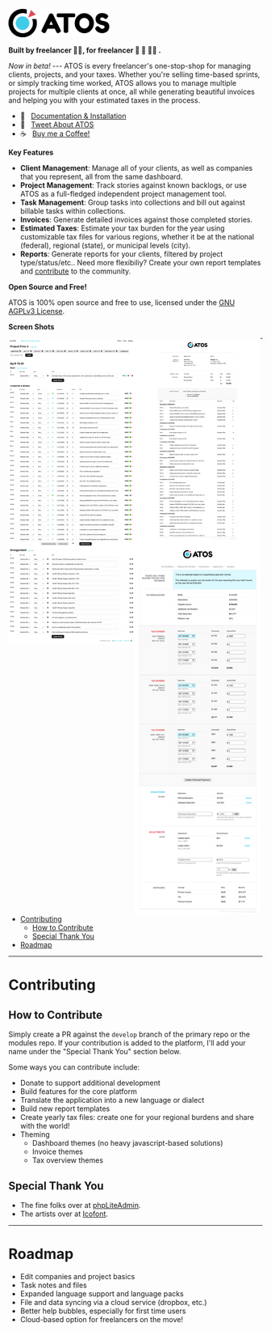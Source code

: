 ![ATOS Logo](assets/screens/atos_logo.png)

**Built by freelancer 🙋‍♂️, for freelancer 🕺 🤷 💃🏾 .**

*Now in beta!* --- ATOS is every freelancer's one-stop-shop for managing clients, projects, and your taxes. Whether you're selling time-based sprints, or simply tracking time worked, ATOS allows you to manage multiple projects for multiple clients at once, all while generating beautiful invoices and helping you with your estimated taxes in the process.

- 📔&nbsp;&nbsp;&nbsp;[Documentation & Installation](https://jbelelieu.github.io/atos/)
- 💬&nbsp;&nbsp;&nbsp;[Tweet About ATOS](http://twitter.com/intent/tweet?text=Freelancers!+Check+out+ATOS+%2C+a+drop+dead+simple%2C+locally+hosted+story+tracker+and+invoice+generator+designed+for+freelancer+software+developers.&url=https%3A%2F%2Fgithub.com%2Fjbelelieu%2Fato_stories)
- ☕️&nbsp;&nbsp;&nbsp;[Buy me a Coffee!](https://www.buymeacoffee.com/jbelelieu)

**Key Features**

- **Client Management**: Manage all of your clients, as well as companies that you represent, all from the same dashboard.
- **Project Management**: Track stories against known backlogs, or use ATOS as a full-fledged independent project management tool.
- **Task Management**: Group tasks into collections and bill out against billable tasks within collections.
- **Invoices**: Generate detailed invoices against those completed stories.
- **Estimated Taxes**: Estimate your tax burden for the year using customizable tax files for various regions, whether it be at the national (federal), regional (state), or municipal levels (city).
- **Reports**: Generate reports for your clients, filtered by project type/status/etc.. Need more flexibiliy? Create your own report templates and [contribute](#contributing) to the community.
  
**Open Source and Free!**

ATOS is 100% open source and free to use, licensed under the [GNU AGPLv3 License](https://www.gnu.org/licenses/agpl-3.0.en.html).

**Screen Shots**

<img alt="ATOS Screen Shot" src="https://github.com/jbelelieu/atos/blob/develop/assets/screens/atos-screen-project-sm.png?raw=true" style="width: 250px;float:left;" /> <img alt="ATOS Invoice Screen Shot" src="https://github.com/jbelelieu/atos/blob/develop/assets/screens/atos-screen-invoice-sm.png?raw=true" style="width: 250px;float:left;" /> <img alt="ATOS Invoice Screen Shot" src="https://github.com/jbelelieu/atos/blob/develop/assets/screens/atos-screen-taxes-sm.png?raw=true" style="width: 250px;float:left;" />

-----

- [Contributing](#contributing)
  - [How to Contribute](#how-to-contribute)
  - [Special Thank You](#special-thank-you)
- [Roadmap](#roadmap)

----

# Contributing

## How to Contribute

Simply create a PR against the `develop` branch of the primary repo or the modules repo. If your contribution is added to the platform, I'll add your name under the "Special Thank You" section below.

Some ways you can contribute include:

- Donate to support additional development
- Build features for the core platform
- Translate the application into a new language or dialect
- Build new report templates
- Create yearly tax files: create one for your regional burdens and share with the world!
- Theming
  - Dashboard themes (no heavy javascript-based solutions)
  - Invoice themes
  - Tax overview themes

## Special Thank You

- The fine folks over at [phpLiteAdmin](https://www.phpliteadmin.org/).
- The artists over at [Icofont](https://icofont.com/).

----

# Roadmap

- Edit companies and project basics
- Task notes and files
- Expanded language support and language packs
- File and data syncing via a cloud service (dropbox, etc.)
- Better help bubbles, especially for first time users
- Cloud-based option for freelancers on the move!
  